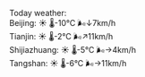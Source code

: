 Today weather:  
Beijing: ☀️   🌡️-10°C 🌬️↓7km/h  
Tianjin: ☀️   🌡️-2°C 🌬️↗11km/h  
Shijiazhuang: ☀️   🌡️-5°C 🌬️→4km/h  
Tangshan: ☀️   🌡️-6°C 🌬️→11km/h  
